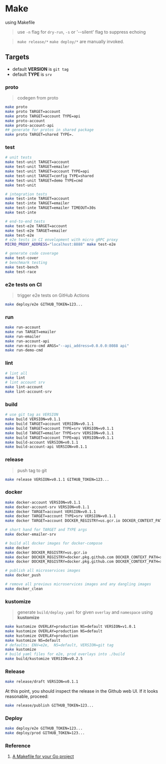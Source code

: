 # Make

using Makefile

> use `-n` flag for `dry-run`, `-s` or '--silent' flag to suppress echoing<br />

> `make release/*` `make deploy/*` are manually invoked.

## Targets

- default **VERSION** is `git tag`
- default **TYPE** is `srv`

### proto

> codegen from proto

```bash
make proto
make proto TARGET=account
make proto TARGET=account TYPE=api
make proto-account
make proto-account-api
## generate for protos in shared package
make proto TARGET=shared TYPE=.
```

### test

```bash
# unit tests
make test-unit TARGET=account
make test-unit TARGET=emailer
make test-unit TARGET=account TYPE=api
make test-unit TARGET=config TYPE=shared
make test-unit TARGET=demo TYPE=cmd
make test-unit

# integration tests
make test-inte TARGET=account
make test-inte TARGET=emailer
make test-inte TARGET=emailer TIMEOUT=30s
make test-inte

# end-to-end tests
make test-e2e TARGET=account
make test-e2e TARGET=emailer
make test-e2e
# e2e tests in CI envelopment with micro gRPC proxy
MICRO_PROXY_ADDRESS="localhost:8888" make test-e2e

# generate code coverage
make test-cover
# benchmark testing
make test-bench
make test-race

```

### e2e tests on CI

> trigger e2e tests on GitHub Actions

```bash
make deploy/e2e GITHUB_TOKEN=123...
```

### run

```bash
make run-account
make run TARGET=emailer
make run-emailer
make run-account-api
make run-micro-cmd ARGS="--api_address=0.0.0.0:8088 api"
make run-demo-cmd
```

### lint

```bash
# lint all
make lint
# lint account srv
make lint-account
make lint-account-srv
```

### build

```bash
# use git tag as VERSION
make build VERSION=v0.1.1
make build TARGET=account VERSION=v0.1.1
make build TARGET=account TYPE=srv VERSION=v0.1.1
make build TARGET=emailer TYPE=srv VERSION=v0.1.1
make build TARGET=account TYPE=api VERSION=v0.1.1
make build-account VERSION=v0.1.1
make build-account-api VERSION=v0.1.1
```

### release

> push tag to git

```bash
make release VERSION=v0.1.1 GITHUB_TOKEN=123...
```

### docker

```bash
make docker-account VERSION=v0.1.1
make docker-account-srv VERSION=v0.1.1
make docker TARGET=account VERSION=v0.1.1
make docker TARGET=account TYPE=srv VERSION=v0.1.1
make docker TARGET=account DOCKER_REGISTRY=us.gcr.io DOCKER_CONTEXT_PATH=<MY_PROJECT_ID>/micro-starter-kit

# short hand for TARGET and TYPE args
make docker-emailer-srv

# build all docker images for docker-compose
make docker
make docker DOCKER_REGISTRY=us.gcr.io
make docker DOCKER_REGISTRY=docker.pkg.github.com DOCKER_CONTEXT_PATH=xmlking/micro-starter-kit
make docker DOCKER_REGISTRY=docker.pkg.github.com DOCKER_CONTEXT_PATH=xmlking/micro-starter-kit VERSION=v0.2.2

# publish all microservices images
make docker_push

# remove all previous microservices images and any dangling images
make docker_clean
```

### kustomize

> generate `build/deploy.yaml` for given `overlay` and `namespace` using **kustomize**

```bash
make kustomize OVERLAY=production NS=default VERSION=v1.0.1
make kustomize OVERLAY=production NS=default
make kustomize OVERLAY=production
make kustomize NS=default
# defaults: ENV=e2e,  NS=default, VERSION=git tag
make kustomize
# build yaml files for e2e, prod overlays into ./build
make build/kustomize VERSION=v0.2.5
```

### Release

```bash
make release/draft VERSION=v0.1.1
```

At this point, you should inspect the release in the Github web UI. If it looks reasonable, proceed:

```bash
make release/publish GITHUB_TOKEN=123...
```

### Deploy

```bash
make deploy/e2e GITHUB_TOKEN=123...
make deploy/prod GITHUB_TOKEN=123...
```

### Reference

1. [A Makefile for your Go project](https://vincent.bernat.ch/en/blog/2019-makefile-build-golang)
